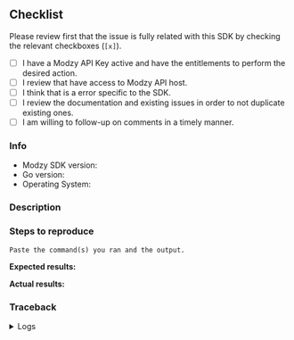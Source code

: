 ## Checklist

Please review first that the issue is fully related with this SDK by checking the relevant checkboxes (`[x]`).

- [ ] I have a Modzy API Key active and have the entitlements to perform the desired action.
- [ ] I review that have access to Modzy API host.
- [ ] I think that is a error specific to the SDK.
- [ ] I review the documentation and existing issues in order to not duplicate existing ones.
- [ ] I am willing to follow-up on comments in a timely manner.

### Info

* Modzy SDK version:
* Go version:
* Operating System:

### Description

<!-- Describe what you were trying to get done. -->

### Steps to reproduce

<!-- You must include full steps to reproduce so that we can reproduce the problem. -->

```
Paste the command(s) you ran and the output.
```

**Expected results:** <!-- what you expected to happen? -->

**Actual results:** <!-- what did you see? -->

### Traceback

<details>
  <summary>Logs</summary>
<!--
      Run to run your app by setting the logger level to DEBUG and attach all
      the output below between the lines with the backticks. Include exceptions
      and all trace info that can be useful.
-->

```
Paste the logs that you consider useful for diagnostic.
```
</details>
